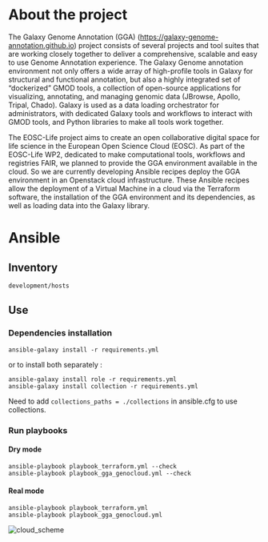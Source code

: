 # About the project

The Galaxy Genome Annotation (GGA) (https://galaxy-genome-annotation.github.io) project consists of several projects and tool suites that are working closely together to deliver a comprehensive, scalable and easy to use Genome Annotation experience. The Galaxy Genome annotation environment not only offers a wide array of high-profile tools in Galaxy for structural and functional annotation, but also a highly integrated set of “dockerized” GMOD tools, a collection of open-source applications for visualizing, annotating, and managing genomic data (JBrowse, Apollo, Tripal, Chado). Galaxy is used as a data loading orchestrator for administrators, with dedicated Galaxy tools and workflows to interact with GMOD tools, and Python libraries to make all tools work together.

The EOSC-Life project aims to create an open collaborative digital space for life science in the European Open Science Cloud (EOSC). As part of the EOSC-Life WP2, dedicated to make computational tools, workflows and registries FAIR, we planned to provide the GGA environment available in the cloud. So we are currently developing Ansible recipes deploy the GGA environment in an Openstack cloud infrastructure. These Ansible recipes allow the deployment of a Virtual Machine in a cloud via the Terraform software, the installation of the GGA environment and its dependencies, as well as loading data into the Galaxy library.

# Ansible

## Inventory

`development/hosts`

## Use

### Dependencies installation

```
ansible-galaxy install -r requirements.yml 
```
or to install both separately :
```
ansible-galaxy install role -r requirements.yml 
ansible-galaxy install collection -r requirements.yml 
```

Need to add `collections_paths = ./collections` in ansible.cfg to use collections.

### Run playbooks
#### Dry mode

```
ansible-playbook playbook_terraform.yml --check
ansible-playbook playbook_gga_genocloud.yml --check
```

#### Real mode

```
ansible-playbook playbook_terraform.yml
ansible-playbook playbook_gga_genocloud.yml
```

![cloud_scheme](https://github.com/abims-sbr/GGA_Cloud/blob/master/static/images/cloud_scheme.png)
